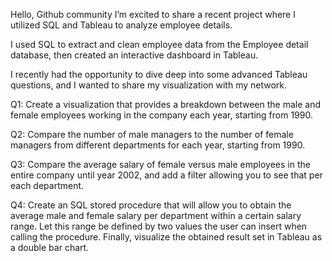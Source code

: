 Hello, Github community
I’m excited to share a recent project where I utilized SQL and Tableau to analyze employee details.

I used SQL to extract and clean employee data from the Employee detail database, then created an interactive dashboard in Tableau. 

I recently had the opportunity to dive deep into some advanced Tableau questions, and I wanted to share my visualization with my network. 

Q1: Create a visualization that provides a breakdown between the male and female employees working in the company each year, starting from 1990. 

Q2: Compare the number of male managers to the number of female managers from different departments for each year, starting from 1990.

Q3: Compare the average salary of female versus male employees in the entire company until year 2002, and add a filter allowing you to see that per each department.

Q4: Create an SQL stored procedure that will allow you to obtain the average male and female salary per department within a certain salary range. Let this range be defined by two values the user can insert when calling the procedure.
Finally, visualize the obtained result set in Tableau as a double bar chart. 
